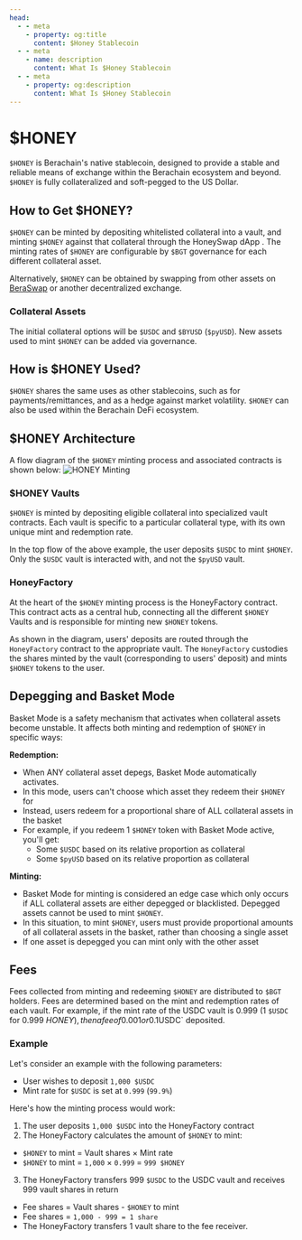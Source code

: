 ```yaml
---
head:
  - - meta
    - property: og:title
      content: $Honey Stablecoin
  - - meta
    - name: description
      content: What Is $Honey Stablecoin
  - - meta
    - property: og:description
      content: What Is $Honey Stablecoin
---
```


<script setup>
  import Token from '@berachain/ui/Token';
  import config from '@berachain/config/constants.json';
</script>

# $HONEY

<!-- <a target="_blank" :href="config.mainnet.dapps.berascan.url + '/address/' + config.mainnet.contracts.honey.address">{{config.mainnet.contracts.honey.address}}</a>-->

<ClientOnly>
  <Token title="$HONEY" image="/assets/HONEY.png" />
</ClientOnly>

`$HONEY` is Berachain's native stablecoin, designed to provide a stable and reliable means of exchange within the Berachain ecosystem and beyond. `$HONEY` is fully collateralized and soft-pegged to the US Dollar.

## How to Get $HONEY?

`$HONEY` can be minted by depositing whitelisted collateral into a vault, and minting `$HONEY` against that collateral through the <a :href="config.mainnet.dapps.honeySwap.url">HoneySwap dApp</a>
. The minting rates of `$HONEY` are configurable by `$BGT` governance for each different collateral asset.

Alternatively, `$HONEY` can be obtained by swapping from other assets on [BeraSwap](/learn/dapps/beraswap) or another decentralized exchange.

### Collateral Assets

The initial collateral options will be `$USDC` and `$BYUSD` (`$pyUSD`). New assets used to mint `$HONEY` can be added via governance.

## How is $HONEY Used?

`$HONEY` shares the same uses as other stablecoins, such as for payments/remittances, and as a hedge against market volatility. `$HONEY` can also be used within the Berachain DeFi ecosystem.

## $HONEY Architecture

A flow diagram of the `$HONEY` minting process and associated contracts is shown below:
![HONEY Minting](/assets/honey-minting.png)

### $HONEY Vaults

`$HONEY` is minted by depositing eligible collateral into specialized vault contracts. Each vault is specific to a particular collateral type, with its own unique mint and redemption rate.

In the top flow of the above example, the user deposits `$USDC` to mint `$HONEY`. Only the `$USDC` vault is interacted with, and not the `$pyUSD` vault.

### HoneyFactory

At the heart of the `$HONEY` minting process is the HoneyFactory contract. This contract acts as a central hub, connecting all the different `$HONEY` Vaults and is responsible for minting new `$HONEY` tokens.

As shown in the diagram, users' deposits are routed through the `HoneyFactory` contract to the appropriate vault. The `HoneyFactory` custodies the shares minted by the vault (corresponding to users' deposit) and mints `$HONEY` tokens to the user.

## Depegging and Basket Mode

Basket Mode is a safety mechanism that activates when collateral assets become unstable. It affects both minting and redemption of `$HONEY` in specific ways:

**Redemption:**

- When ANY collateral asset depegs, Basket Mode automatically activates.
- In this mode, users can't choose which asset they redeem their `$HONEY` for
- Instead, users redeem for a proportional share of ALL collateral assets in the basket
- For example, if you redeem 1 `$HONEY` token with Basket Mode active, you'll get:
  - Some `$USDC` based on its relative proportion as collateral
  - Some `$pyUSD` based on its relative proportion as collateral

**Minting:**

- Basket Mode for minting is considered an edge case which only occurs if ALL collateral assets are either depegged or blacklisted. Depegged assets cannot be used to mint `$HONEY`.
- In this situation, to mint `$HONEY`, users must provide proportional amounts of all collateral assets in the basket, rather than choosing a single asset
- If one asset is depegged you can mint only with the other asset

## Fees

Fees collected from minting and redeeming `$HONEY` are distributed to `$BGT` holders. Fees are determined based on the mint and redemption rates of each vault. For example, if the mint rate of the USDC vault is 0.999 (1 `$USDC` for 0.999 $HONEY), then a fee of 0.001 or 0.1% is collected for every `$USDC` deposited.

### Example

Let's consider an example with the following parameters:

- User wishes to deposit `1,000 $USDC`
- Mint rate for `$USDC` is set at `0.999` (`99.9%`)

Here's how the minting process would work:

1. The user deposits `1,000 $USDC` into the HoneyFactory contract
2. The HoneyFactory calculates the amount of `$HONEY` to mint:

- `$HONEY` to mint = Vault shares × Mint rate
- `$HONEY` to mint = `1,000` × `0.999` = `999 $HONEY`

3. The HoneyFactory transfers 999 `$USDC` to the USDC vault and receives 999 vault shares in return

- Fee shares = Vault shares - `$HONEY` to mint
- Fee shares = `1,000 - 999 = 1 share`
- The HoneyFactory transfers 1 vault share to the fee receiver.
